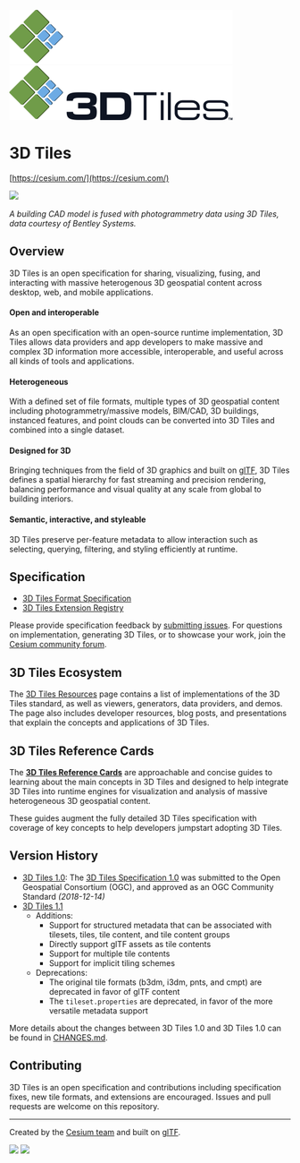 ![](figures/3DTiles_light_color_small.png#gh-dark-mode-only)![](figures/3DTiles_dark_color_small.png#gh-light-mode-only)

# 3D Tiles
[https://cesium.com/](https://cesium.com/)

![](figures/photogrammetry-cad-fusion.jpg)

_A building CAD model is fused with photogrammetry data using 3D Tiles, data courtesy of Bentley Systems._

## Overview

3D Tiles is an open specification for sharing, visualizing, fusing, and interacting with massive heterogenous 3D geospatial content across desktop, web, and mobile applications.

#### Open and interoperable

As an open specification with an open-source runtime implementation, 3D Tiles allows data providers and app developers to make massive and complex 3D information more accessible, interoperable, and useful across all kinds of tools and applications.

#### Heterogeneous

With a defined set of file formats, multiple types of 3D geospatial content including photogrammetry/massive models, BIM/CAD, 3D buildings, instanced features, and point clouds can be converted into 3D Tiles and combined into a single dataset.

#### Designed for 3D

Bringing techniques from the field of 3D graphics and built on [glTF](https://github.com/KhronosGroup/glTF), 3D Tiles defines a spatial hierarchy for fast streaming and precision rendering, balancing performance and visual quality at any scale from global to building interiors.

#### Semantic, interactive, and styleable

3D Tiles preserve per-feature metadata to allow interaction such as selecting, querying, filtering, and styling efficiently at runtime.

## Specification

* [3D Tiles Format Specification](./specification/)
* [3D Tiles Extension Registry](./extensions/)

Please provide specification feedback by [submitting issues](https://github.com/CesiumGS/3d-tiles/issues). For questions on implementation, generating 3D Tiles, or to showcase your work, join the [Cesium community forum](https://community.cesium.com/). 

## 3D Tiles Ecosystem

The [3D Tiles Resources](./RESOURCES.md) page contains a list of implementations of the 3D Tiles standard, as well as viewers, generators, data providers, and demos. The page also includes developer resources, blog posts, and presentations that explain the concepts and applications of 3D Tiles.

## 3D Tiles Reference Cards

The [**3D Tiles Reference Cards**](./reference-cards) are approachable and concise guides to learning about the main concepts in 3D Tiles and designed to help integrate 3D Tiles into runtime engines for visualization and analysis of massive heterogeneous 3D geospatial content.

These guides augment the fully detailed 3D Tiles specification with coverage of key concepts to help developers jumpstart adopting 3D Tiles.

## Version History

- [3D Tiles 1.0](https://github.com/CesiumGS/3d-tiles/tree/1.0): The [3D Tiles Specification 1.0](http://docs.opengeospatial.org/cs/18-053r2/18-053r2.html) was submitted to the Open Geospatial Consortium (OGC), and approved as an OGC Community Standard _(2018-12-14)_
- [3D Tiles 1.1](https://github.com/CesiumGS/3d-tiles)
  - Additions:
    - Support for structured metadata that can be associated with tilesets, tiles, tile content, and tile content groups
    - Directly support glTF assets as tile contents
    - Support for multiple tile contents
    - Support for implicit tiling schemes
  - Deprecations:
    - The original tile formats (b3dm, i3dm, pnts, and cmpt) are deprecated in favor of glTF content
    - The `tileset.properties` are deprecated, in favor of the more versatile metadata support

More details about the changes between 3D Tiles 1.0 and 3D Tiles 1.0 can be found in [CHANGES.md](CHANGES.md).

## Contributing

3D Tiles is an open specification and contributions including specification fixes, new tile formats, and extensions are encouraged. Issues and pull requests are welcome on this repository.

---

Created by the <a href="https://cesium.com/">Cesium team</a> and built on <a href="https://www.khronos.org/gltf">glTF</a>.<br/>

<a href="https://cesium.com/"><img src="figures/cesium.jpg" height="40" /></a> <a href="https://www.khronos.org/gltf"><img src="figures/gltf.png" height="40" /></a>
